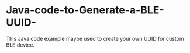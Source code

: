 # Java-code-to-Generate-a-BLE-UUID-
This Java code example maybe used to create your own UUID for custom BLE device.
